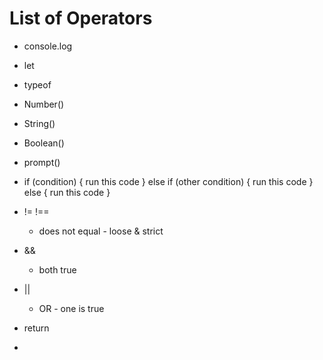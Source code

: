 # List of Operators

- console.log
- let
- typeof
- Number()
- String()
- Boolean()
- prompt()

- if (condition) {
  run this code
  } else if (other condition) {
  run this code
  } else {
  run this code
  }

- != !==
  - does not equal - loose & strict
- &&
  - both true
- ||

  - OR - one is true

- return
-
